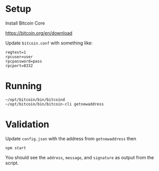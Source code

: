 # Setup

Install Bitcoin Core

  https://bitcoin.org/en/download

Update `bitcoin.conf` with something like:

```
regtest=1
rpcuser=user
rpcpassword=pass
rpcport=8332
```

# Running

```
~/opt/bitcoin/bin/bitcoind
~/opt/bitcoin/bin/bitcoin-cli getnewaddress
```

# Validation

Update `config.json` with the address from `getnewaddress` then

`npm start`

You should see the `address`, `message`, and `signature` as output from the script.
